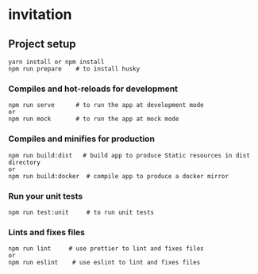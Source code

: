 # invitation

## Project setup

```shell
yarn install or npm install 
npm run prepare    # to install husky
```

### Compiles and hot-reloads for development

```shell
npm run serve      # to run the app at development mode
or
npm run mock       # to run the app at mock mode
```

### Compiles and minifies for production

```shell
npm run build:dist   # build app to produce Static resources in dist directory
or
npm run build:docker  # compile app to produce a docker mirror
```

### Run your unit tests

```shell
npm run test:unit     # to run unit tests
```

### Lints and fixes files

```shell
npm run lint     # use prettier to lint and fixes files
or
npm run eslint    # use eslint to lint and fixes files
```
